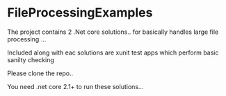 # FileProcessingExamples

The project contains 2 .Net core solutions.. for basically handles large file processing ...

Included along with eac solutions are xunit test apps which perform basic sanilty checking 

Please clone the repo..

You need .net core 2.1+ to run these solutions... 



